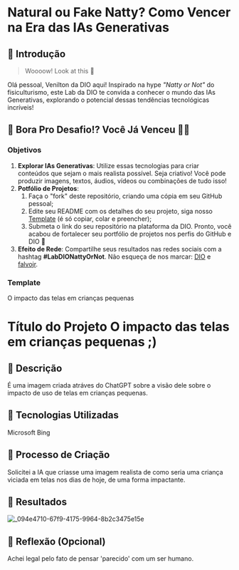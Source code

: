 # Natural ou Fake Natty? Como Vencer na Era das IAs Generativas

## 🚀 Introdução

> Woooow! Look at this 👀

Olá pessoal, Venilton da DIO aqui! Inspirado na hype _"Natty or Not"_ do fisiculturismo, este Lab da DIO te convida a conhecer o mundo das IAs Generativas, explorando o potencial dessas tendências tecnológicas incríveis!

## 🎯 Bora Pro Desafio!? Você Já Venceu 💪🤓

### Objetivos

1. **Explorar IAs Generativas**: Utilize essas tecnologias para criar conteúdos que sejam o mais realista possível. Seja criativo! Você pode produzir imagens, textos, áudios, vídeos ou combinações de tudo isso!
1. **Potfólio de Projetos**:
    1. Faça o "fork" deste repositório, criando uma cópia em seu GitHub pessoal;
    2. Edite seu README com os detalhes do seu projeto, siga nosso [Template](#template) (é só copiar, colar e preencher);
    3. Submeta o link do seu repositório na plataforma da DIO. Pronto, você acabou de fortalecer seu portfólio de projetos nos perfis do GitHub e DIO 🚀
1. **Efeito de Rede**: Compartilhe seus resultados nas redes sociais com a hashtag **#LabDIONattyOrNot**. Não esqueça de nos marcar: [DIO](https://www.linkedin.com/school/dio-makethechange) e [falvojr](https://www.linkedin.com/in/falvojr).

### Template

O impacto das telas em crianças pequenas
# Título do Projeto O impacto das telas em crianças pequenas ;)

## 📒 Descrição
É uma imagem criada atráves do ChatGPT sobre a visão dele sobre o impacto de uso de telas em crianças pequenas.

## 🤖 Tecnologias Utilizadas
Microsoft Bing

## 🧐 Processo de Criação
Solicitei a IA que criasse uma imagem realista de como seria uma criança viciada em telas nos dias de hoje, de uma forma impactante.

## 🚀 Resultados
![_094e4710-67f9-4175-9964-8b2c3475e15e](https://github.com/user-attachments/assets/a784727f-6b4e-4e03-8c1e-45ca5dc6851b)


## 💭 Reflexão (Opcional)
Achei legal pelo fato de pensar 'parecido' com um ser humano.


